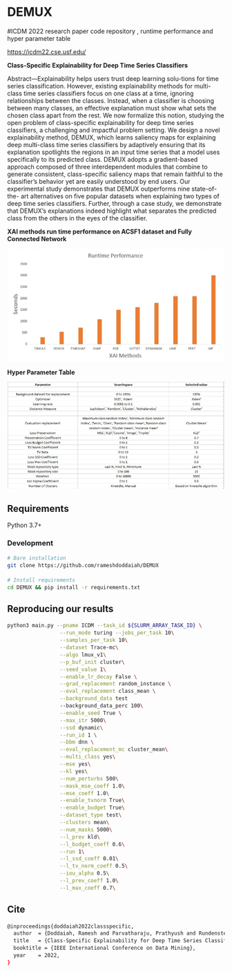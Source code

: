 # DEMUX
#ICDM 2022 research paper code repository , runtime performance and hyper parameter table

https://icdm22.cse.usf.edu/

**Class-Specific Explainability for Deep Time Series Classifiers**

Abstract—Explainability helps users trust deep learning solu-tions for time series classification. However, existing explainability methods for multi-class time series classifiers focus on one class at a time, ignoring relationships between the classes. Instead, when a classifier is choosing between many classes, an effective explanation must show what sets the chosen class apart from the rest. We now formalize this notion, studying the open problem of class-specific explainability for deep time series classifiers, a challenging and impactful problem setting. We design a novel explainability method, DEMUX, which learns saliency maps for explaining deep multi-class time series classifiers by adaptively ensuring that its explanation spotlights the regions in an input time series that a model uses specifically to its predicted class. DEMUX adopts a gradient-based approach composed of three interdependent modules that combine to generate consistent, class-specific saliency maps that remain faithful to the classifier’s behavior yet are easily understood by end users. Our experimental study demonstrates that DEMUX outperforms nine state-of-the-
art alternatives on five popular datasets when explaining two types of deep time series classifiers. Further, through a case study, we demonstrate that DEMUX’s explanations indeed highlight what separates the predicted class from the others in the eyes of the classifier.

**XAI methods run time performance on ACSF1 dataset and Fully Connected Network**


![plot](./Class-Specific%20XAI%20Methods%20Runtime%20Performance.jpg)




**Hyper Parameter Table**


![plot](./Hyper%20parameter%20table.jpg)



## Requirements
Python 3.7+

### Development
```bash
# Bare installation
git clone https://github.com/rameshdoddaiah/DEMUX

# Install requirements
cd DEMUX && pip install -r requirements.txt
```

## Reproducing our results
```bash
python3 main.py --pname ICDM --task_id ${SLURM_ARRAY_TASK_ID} \
                 --run_mode turing --jobs_per_task 10\
                 --samples_per_task 10\
                 --dataset Trace-mc\
                 --algo lmux_v1\
                 --p_buf_init cluster\
                 --seed_value 1\
                 --enable_lr_decay False \
                 --grad_replacement random_instance \
                 --eval_replacement class_mean \
                 --background_data test 
                 --background_data_perc 100\
                 --enable_seed True \
                 --max_itr 5000\
                 --ssd dynamic\
                 --run_id 1 \
                 --bbm dnn \
                 --eval_replacement_mc cluster_mean\
                 --multi_class yes\
                 --mse yes\
                 --kl yes\
                 --num_perturbs 500\
                 --mask_mse_coeff 1.0\
                 --mse_coeff 1.0\
                 --enable_tvnorm True\
                 --enable_budget True\
                 --dataset_type test\
                 --clusters mean\
                 --num_masks 5000\
                 --l_prev kld\
                 --l_budget_coeff 0.6\
                 --run 1\
                 --l_ssd_coeff 0.01\
                 --l_tv_norm_coeff 0.5\
                 --iou_alpha 0.5\
                 --l_prev_coeff 1.0\
                 --l_max_coeff 0.7\
```


## Cite
```bash
@inproceedings{doddaiah2022classspecific,
  author  = {Doddaiah, Ramesh and Parvatharaju, Prathyush and Rundensteiner, Elke and Hartvigsen, Thomas},
  title   = {Class-Specific Explainability for Deep Time Series Classifiers},
  booktitle = {IEEE International Conference on Data Mining},
  year    = 2022,
}
```
